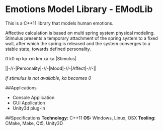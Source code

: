 # Emotions Model Library - EModLib

This is a C++11 library that models human emotions.

Affective calculation is based on multi spring system physical modeling. Stimulus presents a temporary attachment of the spring system to a fixed wall, after which the spring is released and the system converges to a stable state, towards defined personality.

 0  k0        xp       kp    xm    km     xa     ka |Stimulus|
 
||-\/\/-|Personality|-\/\/-|Mood|-\/\/-|Affect|-\/\/-||

*if stimulus is not available, ka becomes 0*

##Applications
* Console Application
* GUI Application
* Unity3d plug-in

##Specifications
**Technology:** C++11
**OS:** Windows, Linux, OSX
**Tooling:** CMake, Make, Qt5, Unity3D
